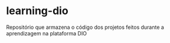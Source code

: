 # learning-dio
Repositório que armazena o código  dos projetos feitos durante a aprendizagem na plataforma DIO
